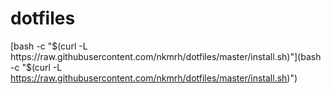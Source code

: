 dotfiles
========
[bash -c "$(curl -L https://raw.githubusercontent.com/nkmrh/dotfiles/master/install.sh)"](bash -c "$(curl -L https://raw.githubusercontent.com/nkmrh/dotfiles/master/install.sh)")
